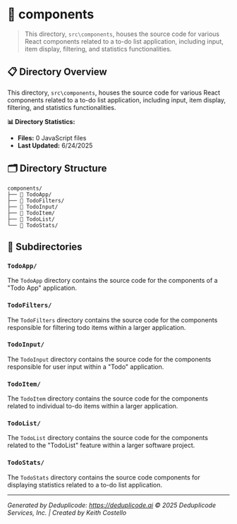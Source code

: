 # 📁 components

> This directory, `src\components`, houses the source code for various React components related to a to-do list application, including input, item display, filtering, and statistics functionalities.

## 📋 Directory Overview

This directory, `src\components`, houses the source code for various React components related to a to-do list application, including input, item display, filtering, and statistics functionalities.

**📊 Directory Statistics:**
- **Files:** 0 JavaScript files
- **Last Updated:** 6/24/2025

## 🗂 Directory Structure

```
components/
├── 📁 TodoApp/
├── 📁 TodoFilters/
├── 📁 TodoInput/
├── 📁 TodoItem/
├── 📁 TodoList/
└── 📁 TodoStats/
```

## 📁 Subdirectories

### `TodoApp/`
The `TodoApp` directory contains the source code for the components of a "Todo App" application.

### `TodoFilters/`
The `TodoFilters` directory contains the source code for the components responsible for filtering todo items within a larger application.

### `TodoInput/`
The `TodoInput` directory contains the source code for the components responsible for user input within a "Todo" application.

### `TodoItem/`
The `TodoItem` directory contains the source code for the components related to individual to-do items within a larger application.

### `TodoList/`
The `TodoList` directory contains the source code for the components related to the "TodoList" feature within a larger software project.

### `TodoStats/`
The `TodoStats` directory contains the source code components for displaying statistics related to a to-do list application.

---

*Generated by Deduplicode: https://deduplicode.ai*
*© 2025 Deduplicode Services, Inc. | Created by Keith Costello*
